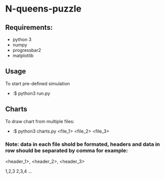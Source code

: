# N-queens-puzzle

## Requirements:

* python 3
* numpy
* progressbar2
* matplotlib

## Usage

To start pre-defined simulation

* :$ python3 run.py

## Charts

To draw chart from multiple files:

* :$ python3 charts.py <file_1> <file_2> <file_3>

### Note: data in each file shold be formated, headers and data in row should be separated by comma for example:
<header_1>, <header_2>, <header_3>

1,2,3
2,3,4
...
